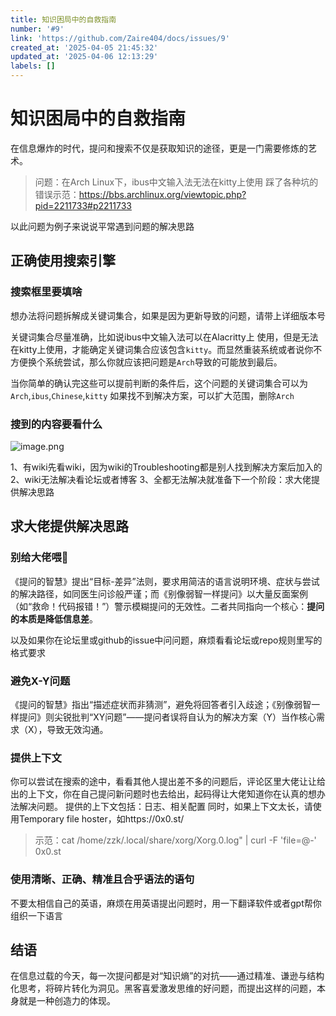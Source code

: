 ```yaml
---
title: 知识困局中的自救指南
number: '#9'
link: 'https://github.com/Zaire404/docs/issues/9'
created_at: '2025-04-05 21:45:32'
updated_at: '2025-04-06 12:13:29'
labels: []
---
```

# 知识困局中的自救指南
在信息爆炸的时代，提问和搜索不仅是获取知识的途径，更是一门需要修炼的艺术。
> 问题：在Arch Linux下，ibus中文输入法无法在kitty上使用
> 踩了各种坑的错误示范：https://bbs.archlinux.org/viewtopic.php?pid=2211733#p2211733

以此问题为例子来说说平常遇到问题的解决思路
## 正确使用搜索引擎
### 搜索框里要填啥
想办法将问题拆解成关键词集合，如果是因为更新导致的问题，请带上详细版本号

关键词集合尽量准确，比如说ibus中文输入法可以在Alacritty上 使用，但是无法在kitty上使用，才能确定关键词集合应该包含`kitty`。而显然重装系统或者说你不方便换个系统尝试，那么你就应该把问题是`Arch`导致的可能放到最后。

当你简单的确认完这些可以提前判断的条件后，这个问题的关键词集合可以为`Arch`,`ibus`,`Chinese`,`kitty`
如果找不到解决方案，可以扩大范围，删除`Arch`
### 搜到的内容要看什么

![image.png](https://cdn.jsdelivr.net/gh/zaire404/docs@main/images/2025/4/1743910432506.png)

1、有wiki先看wiki，因为wiki的Troubleshooting都是别人找到解决方案后加入的
2、wiki无法解决看论坛或者博客
3、全都无法解决就准备下一个阶段：求大佬提供解决思路

## 求大佬提供解决思路
### 别给大佬喂💩
《提问的智慧》提出“目标-差异”法则，要求用简洁的语言说明环境、症状与尝试的解决路径，如同医生问诊般严谨；而《别像弱智一样提问》以大量反面案例（如“救命！代码报错！”）警示模糊提问的无效性。二者共同指向一个核心：**提问的本质是降低信息差**。

以及如果你在论坛里或github的issue中问问题，麻烦看看论坛或repo规则里写的格式要求
### 避免X-Y问题
《提问的智慧》指出“描述症状而非猜测”，避免将回答者引入歧途；《别像弱智一样提问》则尖锐批判“XY问题”——提问者误将自认为的解决方案（Y）当作核心需求（X），导致无效沟通。
### 提供上下文
你可以尝试在搜索的途中，看看其他人提出差不多的问题后，评论区里大佬让让给出的上下文，你在自己提问新问题时也去给出，起码得让大佬知道你在认真的想办法解决问题。
提供的上下文包括：日志、相关配置
同时，如果上下文太长，请使用Temporary file hoster，如https://0x0.st/
>  示范：cat /home/zzk/.local/share/xorg/Xorg.0.log" | curl -F 'file=@-' 0x0.st

###  使用清晰、正确、精准且合乎语法的语句
不要太相信自己的英语，麻烦在用英语提出问题时，用一下翻译软件或者gpt帮你组织一下语言

## 结语
在信息过载的今天，每一次提问都是对“知识熵”的对抗——通过精准、谦逊与结构化思考，将碎片转化为洞见。黑客喜爱激发思维的好问题，而提出这样的问题，本身就是一种创造力的体现。
